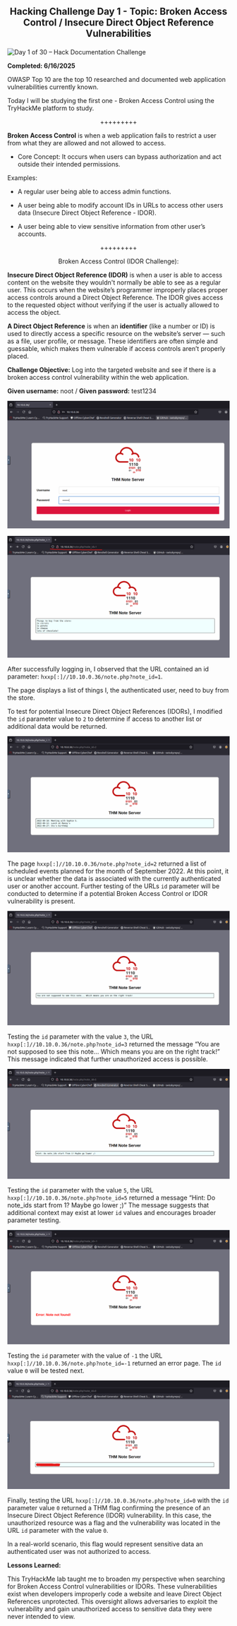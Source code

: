 **<p align="center">Hacking Challenge Day 1 - Topic: Broken Access Control / Insecure Direct Object Reference Vulnerabilities</p>**
---
![Day 1 of 30 – Hack Documentation Challenge](https://img.shields.io/badge/Day%201%20of%2030-Hack%20Documentation%20Challenge-crimson?style=for-the-badge&logo=tryhackme)

**Completed: 6/16/2025**

OWASP Top 10 are the top 10 researched and documented web application vulnerabilities currently known.

Today I will be studying the first one - Broken Access Control using the TryHackMe platform to study.

<p align="center">+++++++++</p>

**Broken Access Control** is when a web application fails to restrict a user from what they are allowed and not allowed to access.

- Core Concept: It occurs when users can bypass authorization and act outside their intended permissions.

Examples:
- A regular user being able to access admin functions.

- A user being able to modify account IDs in URLs to access other users data (Insecure Direct Object Reference - IDOR).

- A user being able to view sensitive information from other user’s accounts.

<p align="center">+++++++++</p>

<p align="center">Broken Access Control (IDOR Challenge):</p>

**Insecure Direct Object Reference (IDOR)** is when a user is able to access content on the website they wouldn't normally be able to see as a regular user. This occurs when the website’s programmer improperly places proper access controls around a Direct Object Reference. The IDOR gives access to the requested object without verifying if the user is actually allowed to access the object.

**A Direct Object Reference** is when an **identifier** (like a number or ID) is used to directly access a specific resource on the website’s server — such as a file, user profile, or message. These identifiers are often simple and guessable, which makes them vulnerable if access controls aren’t properly placed.

**Challenge Objective:** Log into the targeted website and see if there is a broken access control vulnerability within the web application.

**Given username:** noot / **Given password:** test1234

![Alt text](https://github.com/chaiexe/TryHackMe-Write-ups/blob/main/Red-Team/OWASP-Top-10-2021/01-Broken-Access-Control/Images/Screenshot%201.png)

![Alt text](https://github.com/chaiexe/TryHackMe-Write-ups/blob/main/Red-Team/OWASP-Top-10-2021/01-Broken-Access-Control/Images/Screenshot%202.png)

After successfully logging in, I observed that the URL contained an id parameter: `hxxp[:]//10.10.0.36/note.php?note_id=1`.

The page displays a list of things I, the authenticated user, need to buy from the store. 

To test for potential Insecure Direct Object References (IDORs), I modified the `id` parameter value to `2` to determine if access to another list or additional data would be returned.

![Alt text](https://github.com/chaiexe/TryHackMe-Write-ups/blob/main/Red-Team/OWASP-Top-10-2021/01-Broken-Access-Control/Images/Screenshot%203.png)

The page `hxxp[:]//10.10.0.36/note.php?note_id=2` returned  a list of scheduled events planned for the month of September 2022. At this point, it is unclear whether the data is associated with the currently authenticated user or another account. Further testing of the URLs `id` parameter will be conducted to determine if a potential Broken Access Control or IDOR vulnerability is present.

![Alt text](https://github.com/chaiexe/TryHackMe-Write-ups/blob/main/Red-Team/OWASP-Top-10-2021/01-Broken-Access-Control/Images/Screenshot%204.png)

Testing the `id` parameter with the value `3`, the URL `hxxp[:]//10.10.0.36/note.php?note_id=3` returned the message  “You are not supposed to see this note... Which means you are on the right track!” This message indicated that further unauthorized access is possible.

![Alt text](https://github.com/chaiexe/TryHackMe-Write-ups/blob/main/Red-Team/OWASP-Top-10-2021/01-Broken-Access-Control/Images/Screenshot%205.png)

Testing the `id` parameter with the value `5`, the URL `hxxp[:]//10.10.0.36/note.php?note_id=5` returned a message “Hint: Do note_ids start from 1? Maybe go lower ;)” The message suggests that additional context may exist at lower `id`  values and encourages broader parameter testing.

![Alt text](https://github.com/chaiexe/TryHackMe-Write-ups/blob/main/Red-Team/OWASP-Top-10-2021/01-Broken-Access-Control/Images/Screenshot%206.png)

Testing the `id` parameter with the value of `-1` the URL `hxxp[:]//10.10.0.36/note.php?note_id=-1` returned an error page. The `id` value `0` will be tested next.

![Alt text](https://github.com/chaiexe/TryHackMe-Write-ups/blob/main/Red-Team/OWASP-Top-10-2021/01-Broken-Access-Control/Images/Screenshot%207.png)

Finally, testing the URL `hxxp[:]//10.10.0.36/note.php?note_id=0` with the `id` parameter value `0` returned a THM flag confirming the presence of an Insecure Direct Object Reference (IDOR) vulnerability. In this case, the unauthorized resource was a flag and the vulnerability was located in the URL `id` parameter with the value `0`.

In a real-world scenario, this flag would represent sensitive data an authenticated user was not authorized to access.

**Lessons Learned:**

This TryHackMe lab taught me to broaden my perspective when searching for Broken Access Control vulnerabilities or IDORs. These vulnerabilities exist when developers improperly code a website and leave Direct Object References unprotected. This oversight allows adversaries to exploit the vulnerability and gain unauthorized access to sensitive data they were never intended to view.
